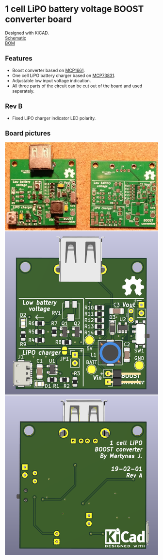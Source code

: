 # 1 cell LiPO battery voltage BOOST converter board

Designed with KiCAD.
<br>
[Schematic](https://github.com/f5AFfMhv/1cell-LiPO_BOOST-converter/raw/master/schematic.pdf)
<br>
[BOM](https://github.com/f5AFfMhv/1cell-LiPO_BOOST-converter/raw/master/1Cell_LiPO_BOOST_converter.csv)


## Features

<ul>
  <li>Boost converter based on <a href="http://ww1.microchip.com/downloads/en/DeviceDoc/20005315B.pdf">MCP1661</a>.</li>
  <li>One cell LiPO battery charger based on <a href="http://ww1.microchip.com/downloads/en/DeviceDoc/20001984g.pdf">MCP73831</a>.</li>
  <li>Adjustable low input voltage indication.</li>
  <li>All three parts of the circuit can be cut out of the board and used seperately.</li>
</ul>

## Rev B

<ul>
  <li>Fixed LiPO charger indicator LED polarity.</li>
</ul>

## Board pictures

![pcb](https://raw.githubusercontent.com/f5AFfMhv/1cell-LiPO_BOOST-converter/master/pics/pcb.png)
![3D top](https://raw.githubusercontent.com/f5AFfMhv/1cell-LiPO_BOOST-converter/master/pics/3d_top.png)
![3d bottom](https://raw.githubusercontent.com/f5AFfMhv/1cell-LiPO_BOOST-converter/master/pics/3D_bottom.png)